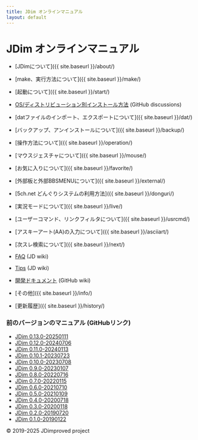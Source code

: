 ```yaml
---
title: JDim オンラインマニュアル
layout: default
---
```


# JDim オンラインマニュアル

- [JDimについて]({{ site.baseurl }}/about/)
- [make、実行方法について]({{ site.baseurl }}/make/)
- [起動について]({{ site.baseurl }}/start/)
- [OS/ディストリビューション別インストール方法][dis592] (GitHub discussions)
- [datファイルのインポート、エクスポートについて]({{ site.baseurl }}/dat/)
- [バックアップ、アンインストールについて]({{ site.baseurl }}/backup/)

- [操作方法について]({{ site.baseurl }}/operation/)
- [マウスジェスチャについて]({{ site.baseurl }}/mouse/)

- [お気に入りについて]({{ site.baseurl }}/favorite/)
- [外部板と外部BBSMENUについて]({{ site.baseurl }}/external/)
- [5ch.net どんぐりシステムの利用方法]({{ site.baseurl }}/donguri/)
- [実況モードについて]({{ site.baseurl }}/live/)
- [ユーザーコマンド、リンクフィルタについて]({{ site.baseurl }}/usrcmd/)
- [アスキーアート(AA)の入力について]({{ site.baseurl }}/asciiart/)
- [次スレ検索について]({{ site.baseurl }}/next/)

- [FAQ][wiki-faq] (JD wiki)
- [Tips][wiki-tips] (JD wiki)
- [開発ドキュメント][wiki-rfcs] (GitHub wiki)
- [その他]({{ site.baseurl }}/info/)
- [更新履歴]({{ site.baseurl }}/history/)

### 前のバージョンのマニュアル (GitHubリンク)
- [JDim 0.13.0-20250111](./link-20250111)
- [JDim 0.12.0-20240706](./link-20240706)
- [JDim 0.11.0-20240113](./link-20240113)
- [JDim 0.10.1-20230723](./link-20230723)
- [JDim 0.10.0-20230708](./link-20230708)
- [JDim 0.9.0-20230107](./link-20230107)
- [JDim 0.8.0-20220716](./link-20220716)
- [JDim 0.7.0-20220115](./link-20220115)
- [JDim 0.6.0-20210710](./link-20210710)
- [JDim 0.5.0-20210109](./link-20210109)
- [JDim 0.4.0-20200718](./link-20200718)
- [JDim 0.3.0-20200118](./link-20200118)
- [JDim 0.2.0-20190720](./link-20190720)
- [JDim 0.1.0-20190122](./link-20190122)

© 2019-2025 JDimproved project

[dis592]: https://github.com/JDimproved/JDim/discussions/592
[wiki-faq]: https://ja.osdn.net/projects/jd4linux/wiki/FAQ
[wiki-tips]: https://ja.osdn.net/projects/jd4linux/wiki/Tips
[wiki-rfcs]: https://github.com/JDimproved/rfcs/wiki/rfc-index "Request for Comments"
